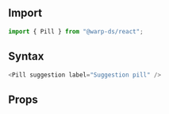 ## Import

```js
import { Pill } from "@warp-ds/react";
```

## Syntax

```js
<Pill suggestion label="Suggestion pill" />
```

## Props

<api-table type="react" component="Pill" />
